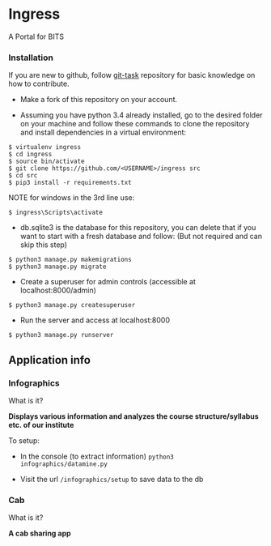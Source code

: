 # Ingress
A Portal for BITS

### Installation

If you are new to github, follow [git-task](https://github.com/OSDLabs/git-task) repository for basic knowledge on how to contribute.

* Make a fork of this repository on your account.

* Assuming you have python 3.4 already installed, go to the desired folder on your machine and follow these commands to clone the repository and install dependencies in a virtual environment:

```
$ virtualenv ingress
$ cd ingress
$ source bin/activate
$ git clone https://github.com/<USERNAME>/ingress src
$ cd src
$ pip3 install -r requirements.txt
```
NOTE for windows in the 3rd line use:
```
$ ingress\Scripts\activate
```

* db.sqlite3 is the database for this repository, you can delete that if you want to start with a fresh database and follow: (But not required and can skip this step)

```
$ python3 manage.py makemigrations
$ python3 manage.py migrate
```

* Create a superuser for admin controls (accessible at localhost:8000/admin)

```
$ python3 manage.py createsuperuser
```

* Run the server and access at localhost:8000

```
$ python3 manage.py runserver
```
## Application info
### Infographics
What is it?

**Displays various information and analyzes the course structure/syllabus etc. of our institute**

To setup:

* In the console (to extract information) `python3 infographics/datamine.py`

* Visit the url `/infographics/setup` to save data to the db

### Cab
What is it?

**A cab sharing app**
